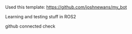 Used this template: https://github.com/joshnewans/my_bot

Learning and testing stuff in ROS2

github connected check
